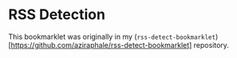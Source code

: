 RSS Detection
=============

This bookmarklet was originally in my (`rss-detect-bookmarklet`)[https://github.com/aziraphale/rss-detect-bookmarklet] repository.
